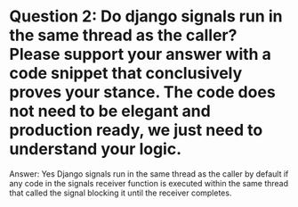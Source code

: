 # Question 2: Do django signals run in the same thread as the caller? Please support your answer with a code snippet that conclusively proves your stance. The code does not need to be elegant and production ready, we just need to understand your logic.

Answer: Yes Django signals run in the same thread as the caller by default if any code in the signals receiver function is executed within the same thread that called the signal blocking it until the receiver completes.